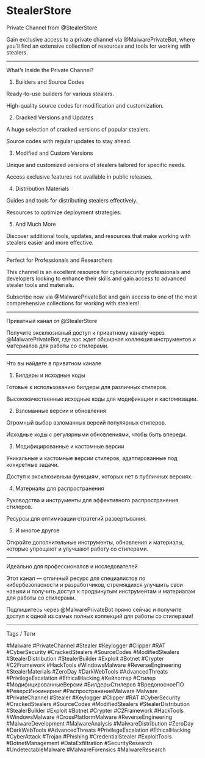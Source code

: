 # StealerStore
Private Channel from @StealerStore

Gain exclusive access to a private channel via @MalwarePrivateBot, where you’ll find an extensive collection of resources and tools for working with stealers.


---

What’s Inside the Private Channel?

1. Builders and Source Codes

Ready-to-use builders for various stealers.

High-quality source codes for modification and customization.


2. Cracked Versions and Updates

A huge selection of cracked versions of popular stealers.

Source codes with regular updates to stay ahead.


3. Modified and Custom Versions

Unique and customized versions of stealers tailored for specific needs.

Access exclusive features not available in public releases.


4. Distribution Materials

Guides and tools for distributing stealers effectively.

Resources to optimize deployment strategies.


5. And Much More

Discover additional tools, updates, and resources that make working with stealers easier and more effective.



---

Perfect for Professionals and Researchers

This channel is an excellent resource for cybersecurity professionals and developers looking to enhance their skills and gain access to advanced stealer tools and materials.

Subscribe now via @MalwarePrivateBot and gain access to one of the most comprehensive collections for working with stealers!


---

Приватный канал от @StealerStore

Получите эксклюзивный доступ к приватному каналу через @MalwarePrivateBot, где вас ждет обширная коллекция инструментов и материалов для работы со стилерами.


---

Что вы найдете в приватном канале

1. Билдеры и исходные коды

Готовые к использованию билдеры для различных стилеров.

Высококачественные исходные коды для модификации и кастомизации.


2. Взломанные версии и обновления

Огромный выбор взломанных версий популярных стилеров.

Исходные коды с регулярными обновлениями, чтобы быть впереди.


3. Модифицированные и кастомные версии

Уникальные и кастомные версии стилеров, адаптированные под конкретные задачи.

Доступ к эксклюзивным функциям, которых нет в публичных версиях.


4. Материалы для распространения

Руководства и инструменты для эффективного распространения стилеров.

Ресурсы для оптимизации стратегий развертывания.


5. И многое другое

Откройте дополнительные инструменты, обновления и материалы, которые упрощают и улучшают работу со стилерами.



---

Идеально для профессионалов и исследователей

Этот канал — отличный ресурс для специалистов по кибербезопасности и разработчиков, стремящихся улучшить свои навыки и получить доступ к продвинутым инструментам и материалам для работы со стилерами.

Подпишитесь через @MalwarePrivateBot прямо сейчас и получите доступ к одной из самых полных коллекций для работы со стилерами!


---

Tags / Теги

#Malware #PrivateChannel #Stealer #Keylogger #Clipper #RAT #CyberSecurity #CrackedStealers #SourceCodes #ModifiedStealers #StealerDistribution #StealerBuilder #Exploit #Botnet #Crypter #C2Framework #HackTools #WindowsMalware #ReverseEngineering #StealerMaterials #ZeroDay #DarkWebTools #AdvancedThreats #PrivilegeEscalation #EthicalHacking #Кейлоггер #Стилер #МодифицированныеВерсии #БилдерыСтилеров #ВредоносноеПО #РеверсИнжиниринг #РаспространениеMalware
Malware #PrivateChannel #Stealer #Keylogger #Clipper #RAT #CyberSecurity #CrackedStealers #SourceCodes #ModifiedStealers #StealerDistribution #StealerBuilder #Exploit #Botnet #Crypter #C2Framework #HackTools #WindowsMalware #CrossPlatformMalware #ReverseEngineering #MalwareDevelopment #MalwareAnalysis #MalwareDistribution #ZeroDay #DarkWebTools #AdvancedThreats #PrivilegeEscalation #EthicalHacking #CyberAttack #Trojan #Phishing #CredentialStealer #ExploitTools #BotnetManagement #DataExfiltration #SecurityResearch #UndetectableMalware #MalwareForensics #MalwareResearch


